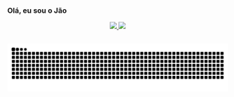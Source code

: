 ### Olá, eu sou o Jão

<div align="center">
  <a href="https://github.com/Jmarcelo97">
  <img height="180em" src="https://github-readme-stats.vercel.app/api?username=Jmarcelo97&show_icons=true&theme=dracula&include_all_commits=true&count_private=true"/>
  <img height="180em" src="https://github-readme-stats.vercel.app/api/top-langs/?username=Jmarcelo97&layout=compact&langs_count=7&theme=dracula"/>
</div>

  ##
  
  ![Snake animation](https://github.com/Jmarcelo97/jmarcelo97/blob/output/github-contribution-grid-snake.svg)
